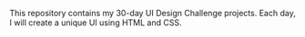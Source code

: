 This repository contains my 30-day UI Design Challenge projects. Each day, I will create a unique UI using HTML and CSS.